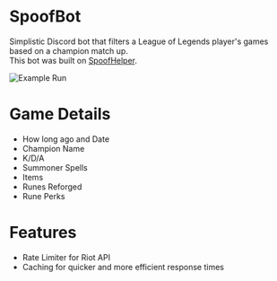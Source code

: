 # SpoofBot
Simplistic Discord bot that filters a League of Legends player's games based on a champion match up.\
This bot was built on [SpoofHelper](https://github.com/SanchezEduardo/SpoofHelper).

![Example Run](https://i.imgur.com/9GT23sE.png)

# Game Details
* How long ago and Date
* Champion Name
* K/D/A
* Summoner Spells
* Items
* Runes Reforged
* Rune Perks

# Features
* Rate Limiter for Riot API
* Caching for quicker and more efficient response times
